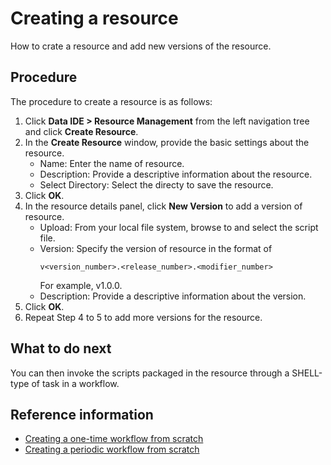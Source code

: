 # Creating a resource

How to crate a resource and add new versions of the resource.

## Procedure

The procedure to create a resource is as follows:

1. Click **Data IDE > Resource Management** from the left navigation tree and click **Create Resource**.
2. In the **Create Resource** window, provide the basic settings about the resource.
   - Name: Enter the name of resource.
   - Description: Provide a descriptive information about the resource.
   - Select Directory: Select the directy to save the resource.
3. Click **OK**.
4. In the resource details panel, click **New Version** to add a version of resource.
   - Upload: From your local file system, browse to and select the script file.
   - Version: Specify the version of resource in the format of
      ```
      v<version_number>.<release_number>.<modifier_number>
      ```
      For example, v1.0.0.
   - Description: Provide a descriptive information about the version.
5. Click **OK**.  
6. Repeat Step 4 to 5 to add more versions for the resource.

## What to do next

You can then invoke the scripts packaged in the resource through a SHELL-type of task in a workflow.

## Reference information

- [Creating a one-time workflow from scratch](creating_workflow_onetime)
- [Creating a periodic workflow from scratch](creating_workflow_periodic)
